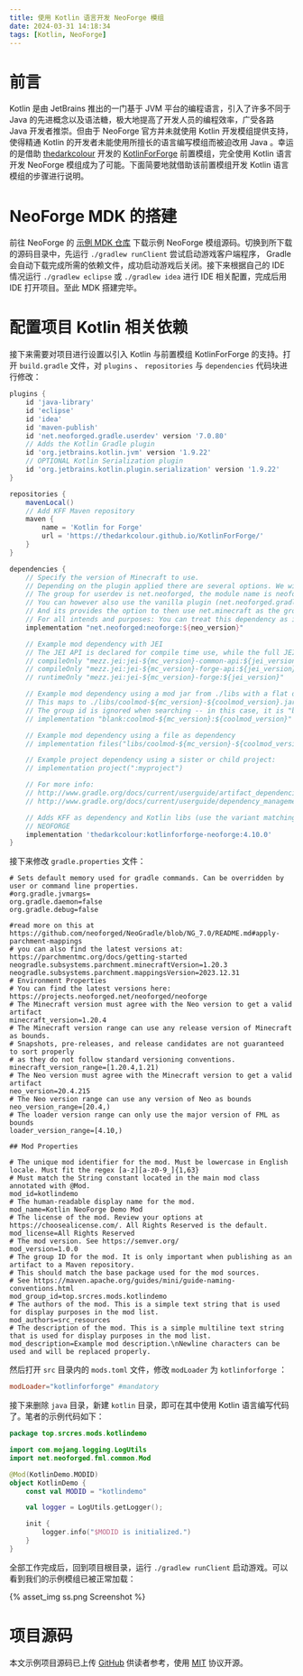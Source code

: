 ```yaml
---
title: 使用 Kotlin 语言开发 NeoForge 模组
date: 2024-03-31 14:18:34
tags: [Kotlin, NeoForge]
---
```


# 前言

Kotlin 是由 JetBrains 推出的一门基于 JVM 平台的编程语言，引入了许多不同于 Java 的先进概念以及语法糖，极大地提高了开发人员的编程效率，广受各路 Java 开发者推崇。但由于 NeoForge 官方并未就使用 Kotlin 开发模组提供支持，使得精通 Kotlin 的开发者未能使用所擅长的语言编写模组而被迫改用 Java 。幸运的是借助 [thedarkcolour](https://github.com/thedarkcolour/) 开发的 [KotlinForForge](https://github.com/thedarkcolour/KotlinForForge/) 前置模组，完全使用 Kotlin 语言开发 NeoForge 模组成为了可能。下面简要地就借助该前置模组开发 Kotlin 语言模组的步骤进行说明。

# NeoForge MDK 的搭建

前往 NeoForge 的 [示例 MDK 仓库](https://github.com/neoforged/MDK/) 下载示例 NeoForge 模组源码。切换到所下载的源码目录中，先运行 `./gradlew runClient` 尝试启动游戏客户端程序， Gradle 会自动下载完成所需的依赖文件，成功启动游戏后关闭。接下来根据自己的 IDE 情况运行 `./gradlew eclipse` 或 `./gradlew idea` 进行 IDE 相关配置，完成后用 IDE 打开项目。至此 MDK 搭建完毕。

# 配置项目 Kotlin 相关依赖

接下来需要对项目进行设置以引入 Kotlin 与前置模组 KotlinForForge 的支持。打开 `build.gradle` 文件，对 `plugins` 、 `repositories` 与 `dependencies` 代码块进行修改：

```groovy
plugins {
    id 'java-library'
    id 'eclipse'
    id 'idea'
    id 'maven-publish'
    id 'net.neoforged.gradle.userdev' version '7.0.80'
    // Adds the Kotlin Gradle plugin
    id 'org.jetbrains.kotlin.jvm' version '1.9.22'
    // OPTIONAL Kotlin Serialization plugin
    id 'org.jetbrains.kotlin.plugin.serialization' version '1.9.22'
}

repositories {
    mavenLocal()
    // Add KFF Maven repository
    maven {
        name = 'Kotlin for Forge'
        url = 'https://thedarkcolour.github.io/KotlinForForge/'
    }
}

dependencies {
    // Specify the version of Minecraft to use.
    // Depending on the plugin applied there are several options. We will assume you applied the userdev plugin as shown above.
    // The group for userdev is net.neoforged, the module name is neoforge, and the version is the same as the neoforge version.
    // You can however also use the vanilla plugin (net.neoforged.gradle.vanilla) to use a version of Minecraft without the neoforge loader.
    // And its provides the option to then use net.minecraft as the group, and one of; client, server or joined as the module name, plus the game version as version.
    // For all intends and purposes: You can treat this dependency as if it is a normal library you would use.
    implementation "net.neoforged:neoforge:${neo_version}"

    // Example mod dependency with JEI
    // The JEI API is declared for compile time use, while the full JEI artifact is used at runtime
    // compileOnly "mezz.jei:jei-${mc_version}-common-api:${jei_version}"
    // compileOnly "mezz.jei:jei-${mc_version}-forge-api:${jei_version}"
    // runtimeOnly "mezz.jei:jei-${mc_version}-forge:${jei_version}"

    // Example mod dependency using a mod jar from ./libs with a flat dir repository
    // This maps to ./libs/coolmod-${mc_version}-${coolmod_version}.jar
    // The group id is ignored when searching -- in this case, it is "blank"
    // implementation "blank:coolmod-${mc_version}:${coolmod_version}"

    // Example mod dependency using a file as dependency
    // implementation files("libs/coolmod-${mc_version}-${coolmod_version}.jar")

    // Example project dependency using a sister or child project:
    // implementation project(":myproject")

    // For more info:
    // http://www.gradle.org/docs/current/userguide/artifact_dependencies_tutorial.html
    // http://www.gradle.org/docs/current/userguide/dependency_management.html

    // Adds KFF as dependency and Kotlin libs (use the variant matching your mod loader)
    // NEOFORGE
    implementation 'thedarkcolour:kotlinforforge-neoforge:4.10.0'
}
```

接下来修改 `gradle.properties` 文件：
```properties
# Sets default memory used for gradle commands. Can be overridden by user or command line properties.
#org.gradle.jvmargs=
org.gradle.daemon=false
org.gradle.debug=false

#read more on this at https://github.com/neoforged/NeoGradle/blob/NG_7.0/README.md#apply-parchment-mappings
# you can also find the latest versions at: https://parchmentmc.org/docs/getting-started
neogradle.subsystems.parchment.minecraftVersion=1.20.3
neogradle.subsystems.parchment.mappingsVersion=2023.12.31
# Environment Properties
# You can find the latest versions here: https://projects.neoforged.net/neoforged/neoforge
# The Minecraft version must agree with the Neo version to get a valid artifact
minecraft_version=1.20.4
# The Minecraft version range can use any release version of Minecraft as bounds.
# Snapshots, pre-releases, and release candidates are not guaranteed to sort properly
# as they do not follow standard versioning conventions.
minecraft_version_range=[1.20.4,1.21)
# The Neo version must agree with the Minecraft version to get a valid artifact
neo_version=20.4.215
# The Neo version range can use any version of Neo as bounds
neo_version_range=[20.4,)
# The loader version range can only use the major version of FML as bounds
loader_version_range=[4.10,)

## Mod Properties

# The unique mod identifier for the mod. Must be lowercase in English locale. Must fit the regex [a-z][a-z0-9_]{1,63}
# Must match the String constant located in the main mod class annotated with @Mod.
mod_id=kotlindemo
# The human-readable display name for the mod.
mod_name=Kotlin NeoForge Demo Mod
# The license of the mod. Review your options at https://choosealicense.com/. All Rights Reserved is the default.
mod_license=All Rights Reserved
# The mod version. See https://semver.org/
mod_version=1.0.0
# The group ID for the mod. It is only important when publishing as an artifact to a Maven repository.
# This should match the base package used for the mod sources.
# See https://maven.apache.org/guides/mini/guide-naming-conventions.html
mod_group_id=top.srcres.mods.kotlindemo
# The authors of the mod. This is a simple text string that is used for display purposes in the mod list.
mod_authors=src_resources
# The description of the mod. This is a simple multiline text string that is used for display purposes in the mod list.
mod_description=Example mod description.\nNewline characters can be used and will be replaced properly.
```

然后打开 `src` 目录内的 `mods.toml` 文件，修改 `modLoader` 为 `kotlinforforge` ：

```toml
modLoader="kotlinforforge" #mandatory
```

接下来删除 `java` 目录，新建 `kotlin` 目录，即可在其中使用 Kotlin 语言编写代码了。笔者的示例代码如下：

```kotlin
package top.srcres.mods.kotlindemo

import com.mojang.logging.LogUtils
import net.neoforged.fml.common.Mod

@Mod(KotlinDemo.MODID)
object KotlinDemo {
    const val MODID = "kotlindemo"

    val logger = LogUtils.getLogger();

    init {
        logger.info("$MODID is initialized.")
    }
}
```

全部工作完成后，回到项目根目录，运行 `./gradlew runClient` 启动游戏。可以看到我们的示例模组已被正常加载：

{% asset_img ss.png Screenshot %}

# 项目源码

本文示例项目源码已上传 [GitHub](https://github.com/srcres258/kotlin-neoforge-demo-mod) 供读者参考，使用 [MIT](https://spdx.org/licenses/MIT.html) 协议开源。

